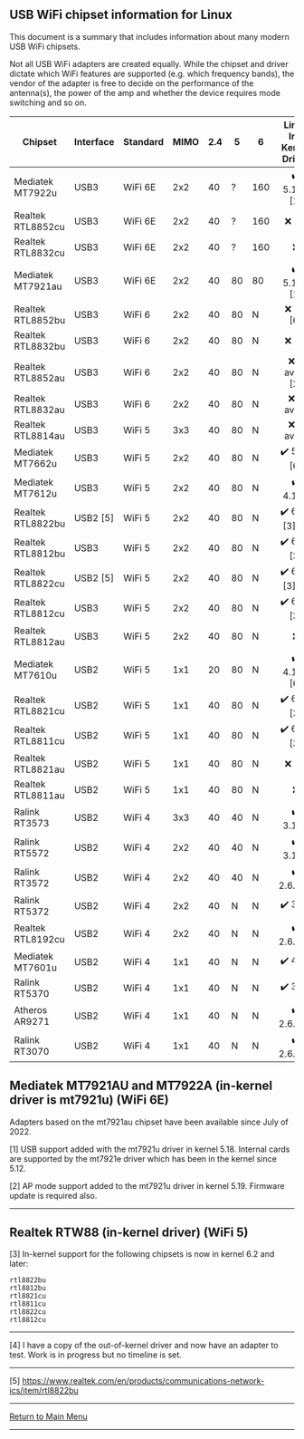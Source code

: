 ## USB WiFi chipset information for Linux

This document is a summary that includes information about many modern USB WiFi chipsets.

Not all USB WiFi adapters are created equally.  While the chipset and driver
dictate which WiFi features are supported (e.g. which frequency bands), the
vendor of the adapter is free to decide on the performance of the antenna(s),
the power of the amp and whether the device requires mode switching and so on.

Chipset           | Interface | Standard | MIMO | 2.4 | 5   | 6   | Linux<br>In-Kernel<br>Driver | AP Mode          | Monitor Mode     |
------------------|-----------|----------|------|-----|-----|-----|:----------------------------:|:----------------:|:----------------:|
Mediatek MT7922u  | USB3      | WiFi 6E  | 2x2  |  40 |  ?  | 160 |:heavy_check_mark: 5.16+ [1]  |:heavy_check_mark:|:heavy_check_mark:|
Realtek RTL8852cu | USB3      | WiFi 6E  | 2x2  |  40 |  ?  | 160 |:x: [6]                       |                  |                  |
Realtek RTL8832cu | USB3      | WiFi 6E  | 2x2  |  40 |  ?  | 160 |:x:                           | ?                | ?                |
Mediatek MT7921au | USB3      | WiFi 6E  | 2x2  |  40 |  80 |  80 |:heavy_check_mark: 5.18+ [1]  |:heavy_check_mark: [2]|:heavy_check_mark:|
Realtek RTL8852bu | USB3      | WiFi 6   | 2x2  |  40 |  80 |  N  |:x: [4] [6]                   |                  |                  |
Realtek RTL8832bu | USB3      | WiFi 6   | 2x2  |  40 |  80 |  N  |:x: [4]                       |:heavy_check_mark:|:heavy_check_mark:|
Realtek RTL8852au | USB3      | WiFi 6   | 2x2  |  40 |  80 |  N  |:x: - avoid [2]               | bad driver       | bad driver       |
Realtek RTL8832au | USB3      | WiFi 6   | 2x2  |  40 |  80 |  N  |:x: - avoid                   | bad driver       | bad driver       |
Realtek RTL8814au | USB3      | WiFi 5   | 3x3  |  40 |  80 |  N  |:x: - avoid                   | old driver       | old driver       |
Mediatek MT7662u  | USB3      | WiFi 5   | 2x2  |  40 |  80 |  N  |:heavy_check_mark: 5.9+ [6]   |:heavy_check_mark:|:heavy_check_mark:|
Mediatek MT7612u  | USB3      | WiFi 5   | 2x2  |  40 |  80 |  N  |:heavy_check_mark: 4.19+      |:heavy_check_mark:|:heavy_check_mark:|
Realtek RTL8822bu | USB2 [5]  | WiFi 5   | 2x2  |  40 |  80 |  N  |:heavy_check_mark: 6.2+ [3][6]|:heavy_check_mark:|:heavy_check_mark:|
Realtek RTL8812bu | USB3      | WiFi 5   | 2x2  |  40 |  80 |  N  |:heavy_check_mark: 6.2+ [3]   |:heavy_check_mark:|:heavy_check_mark:|
Realtek RTL8822cu | USB2 [5]  | WiFi 5   | 2x2  |  40 |  80 |  N  |:heavy_check_mark: 6.2+ [3][6]|:heavy_check_mark:|:heavy_check_mark:|
Realtek RTL8812cu | USB3      | WiFi 5   | 2x2  |  40 |  80 |  N  |:heavy_check_mark: 6.2+ [3]   |:heavy_check_mark:|:heavy_check_mark:|
Realtek RTL8812au | USB3      | WiFi 5   | 2x2  |  40 |  80 |  N  |:x:                           |:heavy_check_mark:|:heavy_check_mark:|
Mediatek MT7610u  | USB2      | WiFi 5   | 1x1  |  20 |  80 |  N  |:heavy_check_mark: 4.19+ [6]  |:heavy_check_mark:|:heavy_check_mark:|
Realtek RTL8821cu | USB2      | WiFi 5   | 1x1  |  40 |  80 |  N  |:heavy_check_mark: 6.2+ [3]   |:heavy_check_mark:|:heavy_check_mark:|
Realtek RTL8811cu | USB2      | WiFi 5   | 1x1  |  40 |  80 |  N  |:heavy_check_mark: 6.2+ [3]   |:heavy_check_mark:|:heavy_check_mark:|
Realtek RTL8821au | USB2      | WiFi 5   | 1x1  |  40 |  80 |  N  |:x: [6]                       |:heavy_check_mark:|:heavy_check_mark:|
Realtek RTL8811au | USB2      | WiFi 5   | 1x1  |  40 |  80 |  N  |:x:                           |:heavy_check_mark:|:heavy_check_mark:|
Ralink RT3573     | USB2      | WiFi 4   | 3x3  |  40 |  40 |  N  |:heavy_check_mark: 3.12+      |:heavy_check_mark:|:heavy_check_mark:|
Ralink RT5572     | USB2      | WiFi 4   | 2x2  |  40 |  40 |  N  |:heavy_check_mark: 3.10+      |:heavy_check_mark:|:heavy_check_mark:|
Ralink RT3572     | USB2      | WiFi 4   | 2x2  |  40 |  40 |  N  |:heavy_check_mark: 2.6.31+    |:heavy_check_mark:|:heavy_check_mark:|
Ralink RT5372     | USB2      | WiFi 4   | 2x2  |  40 |  N  |  N  |:heavy_check_mark: 3.0+       |:heavy_check_mark:|:heavy_check_mark:|
Realtek RTL8192cu | USB2      | WiFi 4   | 2x2  |  40 |  N  |  N  |:heavy_check_mark: 2.6.33+    |:heavy_check_mark:|:heavy_check_mark:|
Mediatek MT7601u  | USB2      | WiFi 4   | 1x1  |  40 |  N  |  N  |:heavy_check_mark: 4.2+       |:x:               | limited          |
Ralink RT5370     | USB2      | WiFi 4   | 1x1  |  40 |  N  |  N  |:heavy_check_mark: 3.0+       |:heavy_check_mark:|:heavy_check_mark:|
Atheros AR9271    | USB2      | WiFi 4   | 1x1  |  40 |  N  |  N  |:heavy_check_mark: 2.6.35+    |:heavy_check_mark:|:heavy_check_mark:|
Ralink RT3070     | USB2      | WiFi 4   | 1x1  |  40 |  N  |  N  |:heavy_check_mark: 2.6.31+    |:heavy_check_mark:|:heavy_check_mark:|

## Mediatek MT7921AU and MT7922A (in-kernel driver is mt7921u) (WiFi 6E)

Adapters based on the mt7921au chipset have been available since July of 2022.

[1] USB support added with the mt7921u driver in kernel 5.18. Internal cards are supported by the mt7921e driver which has been in the kernel since 5.12.

[2] AP mode support added to the mt7921u driver in kernel 5.19. Firmware update is required also.

-----

## Realtek RTW88 (in-kernel driver) (WiFi 5)

[3] In-kernel support for the following chipsets is now in kernel 6.2 and later:

```
rtl8822bu
rtl8812bu
rtl8821cu
rtl8811cu
rtl8822cu
rtl8812cu
```

-----

[4] I have a copy of the out-of-kernel driver and now have an adapter to test. Work is in progress but no timeline is set.

-----

[5] https://www.realtek.com/en/products/communications-network-ics/item/rtl8822bu

-----

[Return to Main Menu](https://github.com/morrownr/USB-WiFi)

-----


